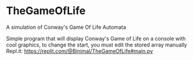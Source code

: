 # TheGameOfLife
A simulation of Conway's Game Of Life Automata

Simple program that will display Conway's Game of Life on a console with cool graphics, to change the start, you must edit the stored array manually
Repl.it: https://replit.com/@Binimal/TheGameOfLife#main.py
